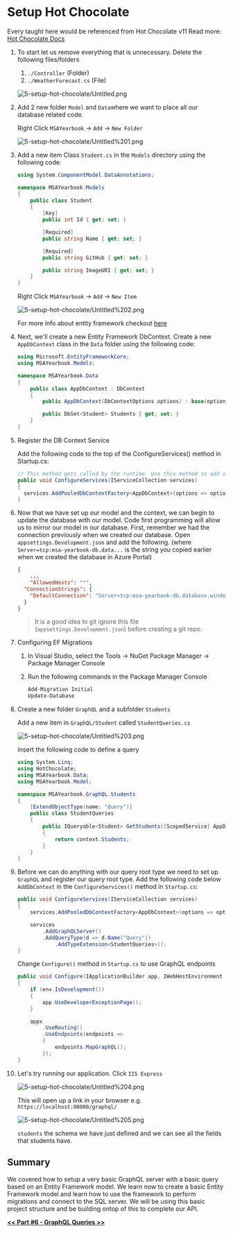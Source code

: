 # Setup Hot Chocolate

Every taught here would be referenced from Hot Chocolate v11
Read more: [Hot Chocolate Docs](https://chillicream.com/docs/hotchocolate/)

1.  To start let us remove everything that is unnecessary. Delete the following files/folders

    1.  `./Controller` (Folder)
    1.  `./WeatherForecast.cs` (File)

    ![5-setup-hot-chocolate/Untitled.png](5-setup-hot-chocolate/Untitled.png)

2.  Add 2 new folder `Model` and `Data`where we want to place all our database related code.

    Right Click `MSAYearbook` → `Add` → `New Folder`

    ![5-setup-hot-chocolate/Untitled%201.png](5-setup-hot-chocolate/Untitled%201.png)

3.  Add a new item Class `Student.cs` in the `Models` directory using the following code:

    ```csharp
    using System.ComponentModel.DataAnnotations;

    namespace MSAYearbook.Models
    {
        public class Student
        {
            [Key]
            public int Id { get; set; }

            [Required]
            public string Name { get; set; }

            [Required]
            public string GitHub { get; set; }

            public string ImageURI { get; set; }
        }
    }
    ```

    Right Click `MSAYearbook` → `Add` → `New Item`

    ![5-setup-hot-chocolate/Untitled%202.png](5-setup-hot-chocolate/Untitled%202.png)

    For more info about entity framework checkout [here](https://docs.microsoft.com/en-us/aspnet/mvc/overview/getting-started/getting-started-with-ef-using-mvc/creating-an-entity-framework-data-model-for-an-asp-net-mvc-application#install-entity-framework-6)

4.  Next, we'll create a new Entity Framework DbContext. Create a new `AppDbContext` class in the `Data` folder using the following code:

    ```csharp
    using Microsoft.EntityFrameworkCore;
    using MSAYearbook.Models;

    namespace MSAYearbook.Data
    {
        public class AppDbContext : DbContext
        {
            public AppDbContext(DbContextOptions options) : base(options) { }

            public DbSet<Student> Students { get; set; }
        }
    }
    ```

5.  Register the DB Context Service

    Add the following code to the top of the ConfigureServices() method in Startup.cs:

    ```csharp
    // This method gets called by the runtime. Use this method to add services to the container.
    public void ConfigureServices(IServiceCollection services)
    {
      services.AddPooledDbContextFactory<AppDbContext>(options => options.UseSqlServer(Configuration.GetConnectionString("DefaultConnection")));
    }
    ```

6.  Now that we have set up our model and the context, we can begin to update the database with our model. Code first programming will allow us to mirror our model in our database. First, remember we had the connection previously when we created our database. Open `appsettings.Development.json` and add the following. (where `Server=tcp:msa-yearbook-db.data...` is the string you copied earlier when we created the database in Azure Portal)

    ```json
    {
    	...
    	"AllowedHosts": "*",
      "ConnectionStrings": {
        "DefaultConnection": "Server=tcp:msa-yearbook-db.database.windows.net,1433;Initial Catalog=msa-yearbook-db;Persist Security Info=False;User ID=cz;Password={your_password}..."
      }
    }
    ```

    > It is a good idea to git ignore this file (`appsettings.Development.json`) before creating a git repo.

7.  Configuring EF Migrations

    1.  In Visual Studio, select the Tools -> NuGet Package Manager -> Package Manager Console
    2.  Run the following commands in the Package Manager Console

        ```bash
        Add-Migration Initial
        Update-Database
        ```

8.  Create a new folder `GraphQL` and a subfolder `Students`

    Add a new item in `GraphQL/Student` called `StudentQueries.cs`

    ![5-setup-hot-chocolate/Untitled%203.png](5-setup-hot-chocolate/Untitled%203.png)

    Insert the following code to define a query

    ```csharp
    using System.Linq;
    using HotChocolate;
    using MSAYearbook.Data;
    using MSAYearbook.Model;

    namespace MSAYearbook.GraphQL.Students
    {
        [ExtendObjectType(name: "Query")]
        public class StudentQueries
        {
            public IQueryable<Student> GetStudents([ScopedService] AppDbContext context)
            {
                return context.Students;
            }
        }
    }
    ```

9.  Before we can do anything with our query root type we need to set up `GraphQL` and register our query root type. Add the following code below `AddDbContext` in the `ConfigureServices()` method in `Startup.cs`:

    ```csharp
    public void ConfigureServices(IServiceCollection services)
    {
        services.AddPooledDbContextFactory<AppDbContext>(options => options.UseSqlServer(Configuration.GetConnectionString("DefaultConnection")));

        services
            .AddGraphQLServer()
            .AddQueryType(d => d.Name("Query"))
                .AddTypeExtension<StudentQueries>();
    }
    ```

    Change `Configure()` method in `Startup.cs` to use GraphQL endpoints

    ```csharp
    public void Configure(IApplicationBuilder app, IWebHostEnvironment env)
    {
        if (env.IsDevelopment())
        {
            app.UseDeveloperExceptionPage();
        }

        appx
            .UseRouting()
            .UseEndpoints(endpoints =>
            {
                endpoints.MapGraphQL();
            });
    }
    ```

10. Let's try running our application. Click `IIS Express`

    ![5-setup-hot-chocolate/Untitled%204.png](5-setup-hot-chocolate/Untitled%204.png)

    This will open up a link in your browser e.g. `https://localhost:00000/graphql/`

    ![5-setup-hot-chocolate/Untitled%205.png](5-setup-hot-chocolate/Untitled%205.png)

    `students` the schema we have just defined and we can see all the fields that students have.

## Summary

We covered how to setup a very basic GraphQL server with a basic query based on an Entity Framework model. We learn now to create a basic Entity Framework model and learn how to use the framework to perform migrations and connect to the SQL server. We will be using this basic project structure and be building ontop of this to complete our API.

[**<< Part #6 - GraphQL Queries >>**](6-implement-graphql-queries.md)
